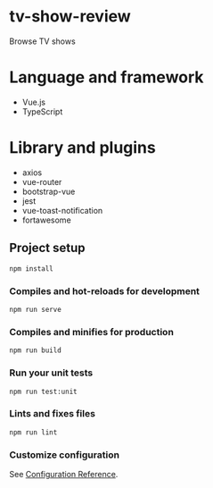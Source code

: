 

# tv-show-review
Browse TV shows

# Language and framework
- Vue.js
- TypeScript

# Library and plugins
- axios
- vue-router
- bootstrap-vue
- jest
- vue-toast-notification
- fortawesome

## Project setup
```
npm install
```

### Compiles and hot-reloads for development
```
npm run serve
```

### Compiles and minifies for production
```
npm run build
```

### Run your unit tests
```
npm run test:unit
```

### Lints and fixes files
```
npm run lint
```

### Customize configuration
See [Configuration Reference](https://cli.vuejs.org/config/).
